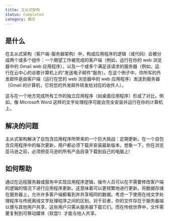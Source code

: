 ```yaml
---
title: 主从式架构
status: Completed
category: 概念
---
```


## 是什么

在主从式架构（客户端-服务器架构）中，构成应用程序的逻辑（或代码）会被分成两个或多个组件：一个期望工作被完成的客户端（例如，运行在你的 web 浏览器中的 Gmail web 应用程序），以及一个或多个满足该请求的服务器（例如，运行在云中心的谷歌计算机上的“发送电子邮件”服务）。在这个例子中，你所写的外发邮件是由客户端（运行在您的 web 浏览器中的 web 应用程序）发送到服务器（Gmail 的计算机，它将您的外发邮件转发给对应的收件人）。

这与在一个地方完成所有工作的独立应用程序（如桌面应用程序）形成了对比。例如，像 Microsoft Word 这样的文字处理程序可能会完全安装并运行在你的计算机上。

## 解决的问题

主从式架构解决了自包含应用程序所带来的一个巨大挑战：定期更新。在一个自包含应用程序中的每次更新，用户都必须下载并安装最新版本。想象一下，你在浏览亚马逊之前，必须把亚马逊的所有产品目录下载到自己的电脑上!

## 如何帮助

通过在远程服务器或服务中实现应用程序逻辑，操作人员可以在不需要修改客户端的逻辑的情况下进行应用程序更新。这意味着可以更频繁地进行更新。将数据存储在服务器上，允许许多客户端都看到并共享相同的数据。考虑一下使用在线文字处理程序与传统离线文字处理程序之间的区别。对于前者，你的文件存在于服务器端以便与其他用户共享，这些用户只需从服务器下载它们。而在传统世界中，文件需要复制到可移动媒体（软盘!）才能与他人共享。
